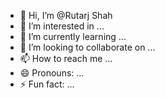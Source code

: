 - 👋 Hi, I’m @Rutarj Shah
- 👀 I’m interested in ...
- 🌱 I’m currently learning ...
- 💞️ I’m looking to collaborate on ...
- 📫 How to reach me ...
- 😄 Pronouns: ...
- ⚡ Fun fact: ...

<!---
rutarj/rutarj is a ✨ special ✨ repository because its `README.md` (this file) appears on your GitHub profile.
You can click the Preview link to take a look at your changes.
--->

